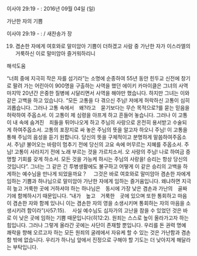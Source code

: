 이사야 29:19 - : 
2016년 09월 04일 (일)

가난한 자의 기쁨



이사야 29:19 - : / 새찬송가  장


19. 겸손한 자에게 여호와로 말미암아 기쁨이 더하겠고 사람 중 가난한 자가 이스라엘의 거룩하신 이로 말미암아 즐거워하리니

해석도움





“너희 중에 지극히 작은 자를 섬기라”는 소명에 순종하여 55년 동안 힌두교 신전에 창기로 팔려 가는 어린아이 900명을 구출하는 사역을 했던 에이키 카마이클은 그녀의 사역 마지막 20년간 은중한 질병에 시달리면서 사역을 해야만 했습니다. 하지만 그녀는 이와 같은 고백을 하고 있습니다. “모든 고통을 다 겪으신 주님! 저에게 허락하신 고통이 심히 괴롭습니다.
그러나 고통 속에서　왜?라고　묻기보다는 무슨 목적으로?를 묻는 믿음을 허락하여 주옵소서. 이 고통이 제 심령을 아프게 하고 흔들어 놓습니다. 그러나 이 고통이 내 속에 숨겨진　죄들을 튀어나오게 하고 주님의 사랑으로 온전히 용서받고 수술되게 하여주옵소서.
고통의 포장지로 싸 놓은 주님의 뜻을 알고자 하오니 주님! 이 고통을 통해 주님의 음성을 듣기 원합니다. 당신의 뜻을 구체적이고 분명하게 말씀하여주옵소서.
주님! 불어오는 바람이 멈추기 전에 당신의 고요 속에 머무르는 지혜를 주옵소서.
주님! 고통이 사라지기 전에 노래 부르는 것을 가르치소서.
오 사랑의 주님! 나로 하여금 증명할 기회를 갖게 하소서. 모든 것을 가능케 하시는 주님의 사랑을! 승리는 항상 당신의 것입니다”.
그녀는 그 같은 긴 투병생활에도 불구하고 어떻게 이 같은 승리의 고백을 하게하는 예수님을 만나게 되었을까요？　
그것은 바로 여호와로 말미암아 겸손한 자에게 임하는 기쁨과 하나님으로 말미암아 가난한 자에게 임하는 즐거움입니다. 왜냐하면 지극히 높고 거룩한 곳에 거하셔야 하는 하나님은　동시에 가장 낮은 겸손과 가난의　골짜기에 함께하시기 때문입니다. “내가　높고　거룩한　곳에 있으며 또한 통회하고 마음이 겸손한 자와 함께 있나니 이는 겸손한 자의 영을 소생시키며 통회하는 자의 마음을 소생시키려 함이라”(사57:15).　
사실 예수님도 십자가의 고난을 참을 수 있었던 것은 바로 이 낮은 곳에 임하는 기쁨 때문입니다(히12:2). 원죄는 스스로 높이 올라가고자 하는 힘입니다. 그러나 그렇게 올라간 곳에는 사단이 존재할 뿐입니다. 우리를 돈 권력 명예 쾌락을 향해 오르고자 하는 모든 원죄의 굴레에서 자유케 할 수 있는 것은 가난함과 겸손함 밖에 없습니다.
우리가 하나님 앞에서 진정으로 구해야 할 기도는 더 낮아지게 해달라는 부탁입니다.
